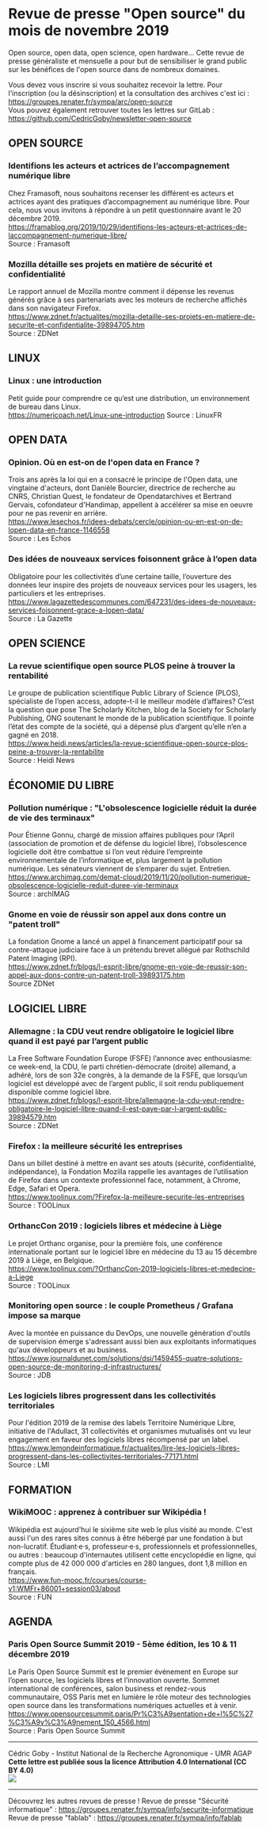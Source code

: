 # Revue de presse "Open source" du mois de novembre 2019

Open source, open data, open science, open hardware... Cette revue de presse généraliste et mensuelle a pour but de sensibiliser le grand public sur les bénéfices de l'open source dans de nombreux domaines.  

Vous devez vous inscrire si vous souhaitez recevoir la lettre. Pour l'inscription (ou la désinscription) et la consultation des archives c'est ici : https://groupes.renater.fr/sympa/arc/open-source  
Vous pouvez également retrouver toutes les lettres sur GitLab : https://github.com/CedricGoby/newsletter-open-source

## OPEN SOURCE
### Identifions les acteurs et actrices de l’accompagnement numérique libre
Chez Framasoft, nous souhaitons recenser les différent⋅es acteurs et actrices ayant des pratiques d’accompagnement au numérique libre. Pour cela, nous vous invitons à répondre à un petit questionnaire avant le 20 décembre 2019.  
https://framablog.org/2019/10/29/identifions-les-acteurs-et-actrices-de-laccompagnement-numerique-libre/  
Source : Framasoft

### Mozilla détaille ses projets en matière de sécurité et confidentialité
Le rapport annuel de Mozilla montre comment il dépense les revenus générés grâce à ses partenariats avec les moteurs de recherche affichés dans son navigateur Firefox.  
https://www.zdnet.fr/actualites/mozilla-detaille-ses-projets-en-matiere-de-securite-et-confidentialite-39894705.htm  
Source : ZDNet

## LINUX
### Linux : une introduction
Petit guide pour comprendre ce qu’est une distribution, un environnement de bureau dans Linux.  
https://numericoach.net/Linux-une-introduction 
Source : LinuxFR 

## OPEN DATA
### Opinion. Où en est-on de l'open data en France ?
Trois ans après la loi qui en a consacré le principe de l'Open data, une vingtaine d'acteurs, dont Danièle Bourcier, directrice de recherche au CNRS, Christian Quest, le fondateur de Opendatarchives et Bertrand Gervais, cofondateur d'Handimap, appellent à accélérer sa mise en oeuvre pour ne pas revenir en arrière.  
https://www.lesechos.fr/idees-debats/cercle/opinion-ou-en-est-on-de-lopen-data-en-france-1146558  
Source : Les Echos

### Des idées de nouveaux services foisonnent grâce à l’open data
Obligatoire pour les collectivités d’une certaine taille, l’ouverture des données leur inspire des projets de nouveaux services pour les usagers, les particuliers et les entreprises.  
https://www.lagazettedescommunes.com/647231/des-idees-de-nouveaux-services-foisonnent-grace-a-lopen-data/  
Source : La Gazette

## OPEN SCIENCE
### La revue scientifique open source PLOS peine à trouver la rentabilité
Le groupe de publication scientifique Public Library of Science (PLOS), spécialiste de l’open access, adopte-t-il le meilleur modèle d’affaires? C’est la question que pose The Scholarly Kitchen, blog de la Society for Scholarly Publishing, ONG soutenant le monde de la publication scientifique. Il pointe l’état des compte de la société, qui a dépensé plus d’argent qu’elle n’en a gagné en 2018.  
https://www.heidi.news/articles/la-revue-scientifique-open-source-plos-peine-a-trouver-la-rentabilite  
Source : Heidi News

## ÉCONOMIE DU LIBRE
### Pollution numérique : "L'obsolescence logicielle réduit la durée de vie des terminaux"
Pour Étienne Gonnu, chargé de mission affaires publiques pour l’April (association de promotion et de défense du logiciel libre), l’obsolescence logicielle doit être combattue si l’on veut réduire l’empreinte environnementale de l’informatique et, plus largement la pollution numérique. Les sénateurs viennent de s’emparer du sujet. Entretien.  
https://www.archimag.com/demat-cloud/2019/11/20/pollution-numerique-obsolescence-logicielle-reduit-duree-vie-terminaux  
Source : archIMAG

### Gnome en voie de réussir son appel aux dons contre un "patent troll"
La fondation Gnome a lancé un appel à financement participatif pour sa contre-attaque judiciaire face à un prétendu brevet allégué par Rothschild Patent Imaging (RPI).  
https://www.zdnet.fr/blogs/l-esprit-libre/gnome-en-voie-de-reussir-son-appel-aux-dons-contre-un-patent-troll-39893175.htm  
Source ZDNet

## LOGICIEL LIBRE
### Allemagne : la CDU veut rendre obligatoire le logiciel libre quand il est payé par l’argent public
La Free Software Foundation Europe (FSFE) l’annonce avec enthousiasme: ce week-end, la CDU, le parti chrétien-démocrate (droite) allemand, a adhéré, lors de son 32e congrès, à la demande de la FSFE, que lorsqu’un logiciel est développé avec de l’argent public, il soit rendu publiquement disponible comme logiciel libre.  
https://www.zdnet.fr/blogs/l-esprit-libre/allemagne-la-cdu-veut-rendre-obligatoire-le-logiciel-libre-quand-il-est-paye-par-l-argent-public-39894579.htm  
Source : ZDNet

### Firefox : la meilleure sécurité les entreprises
Dans un billet destiné à mettre en avant ses atouts (sécurité, confidentialité, indépendance), la Fondation Mozilla rappelle les avantages de l’utilisation de Firefox dans un contexte professionnel face, notamment, à Chrome, Edge, Safari et Opera.  
https://www.toolinux.com/?Firefox-la-meilleure-securite-les-entreprises  
Source : TOOLinux

### OrthancCon 2019 : logiciels libres et médecine à Liège
Le projet Orthanc organise, pour la première fois, une conférence internationale portant sur le logiciel libre en médecine du 13 au 15 décembre 2019 à Liège, en Belgique.  
https://www.toolinux.com/?OrthancCon-2019-logiciels-libres-et-medecine-a-Liege  
Source : TOOLinux

### Monitoring open source : le couple Prometheus / Grafana impose sa marque
Avec la montée en puissance du DevOps, une nouvelle génération d'outils de supervision émerge s'adressant aussi bien aux exploitants informatiques qu'aux développeurs et au business.  
https://www.journaldunet.com/solutions/dsi/1459455-quatre-solutions-open-source-de-monitoring-d-infrastructures/  
Source : JDB

### Les logiciels libres progressent dans les collectivités territoriales
Pour l'édition 2019 de la remise des labels Territoire Numérique Libre, initiative de l'Adullact, 31 collectivités et organismes mutualisés ont vu leur engagement en faveur des logiciels libres récompensé par un label.  
https://www.lemondeinformatique.fr/actualites/lire-les-logiciels-libres-progressent-dans-les-collectivites-territoriales-77171.html  
Source : LMI

## FORMATION
### WikiMOOC : apprenez à contribuer sur Wikipédia !
Wikipédia est aujourd'hui le sixième site web le plus visité au monde. C'est aussi l'un des rares sites connus à être hébergé par une fondation à but non-lucratif. Étudiant·e·s, professeur·e·s, professionnels et professionnelles, ou autres : beaucoup d'internautes utilisent cette encyclopédie en ligne, qui compte plus de 42 000 000 d'articles en 280 langues, dont 1,8 million en français.  
https://www.fun-mooc.fr/courses/course-v1:WMFr+86001+session03/about  
Source : FUN

## AGENDA
### Paris Open Source Summit 2019 - 5ème édition, les 10 & 11 décembre 2019
Le Paris Open Source Summit est le premier événement en Europe sur l’open source, les logiciels libres et l’innovation ouverte. Sommet international de conférences, salon business et rendez-vous communautaire, OSS Paris met en lumière le rôle moteur des technologies open source dans les transformations numériques actuelles et à venir.  
https://www.opensourcesummit.paris/Pr%C3%A9sentation+de+l%5C%27%C3%A9v%C3%A9nement_150_4566.html  
Source : Paris Open Source Summit

---
Cédric Goby - Institut National de la Recherche Agronomique - UMR AGAP  
**Cette lettre est publiée sous la licence Attribution 4.0 International (CC BY 4.0)**  
![](https://i.creativecommons.org/l/by/4.0/80x15.png)

---
Découvrez les autres revues de presse !
Revue de presse "Sécurité informatique" : https://groupes.renater.fr/sympa/info/securite-informatique
Revue de presse "fablab" : https://groupes.renater.fr/sympa/info/fablab
